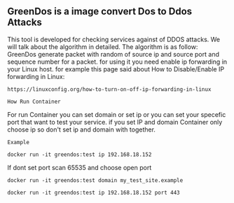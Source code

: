 ## GreenDos is a image convert Dos to Ddos Attacks


This tool is developed for checking services against of DDOS attacks.
We will talk about the algorithm in detailed. The algorithm is as follow:
GreenDos generate packet with random of source ip and source port and sequence number for a packet.
for using it you need enable ip forwarding in your Linux host.
for example this page said about How to Disable/Enable IP forwarding in Linux:

```
https://linuxconfig.org/how-to-turn-on-off-ip-forwarding-in-linux
```

```How Run Container```

For run Container you can set domain or set ip or you can set your specefic port that want to test your service.
if you set IP and domain Container only choose ip so don't set ip and domain with together.

```Example```

```docker run -it greendos:test ip 192.168.18.152``` 

If dont set port scan 65535 and choose open port 

```docker run -it greendos:test domain my_test_site.example```

```docker run -it greendos:test ip 192.168.18.152 port 443```